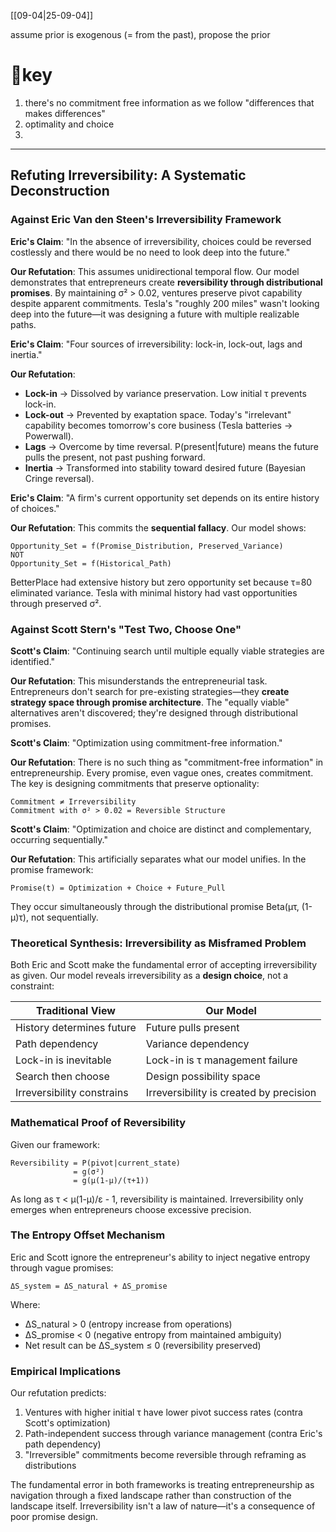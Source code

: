 [[09-04|25-09-04]]


assume prior is exogenous (= from the past), propose the prior
# 🔑key 
1. there's no commitment free information as we follow "differences that makes differences"
2. optimality and choice 
3. 


----

## Refuting Irreversibility: A Systematic Deconstruction

### Against Eric Van den Steen's Irreversibility Framework

**Eric's Claim**: "In the absence of irreversibility, choices could be reversed costlessly and there would be no need to look deep into the future."

**Our Refutation**: This assumes unidirectional temporal flow. Our model demonstrates that entrepreneurs create **reversibility through distributional promises**. By maintaining σ² > 0.02, ventures preserve pivot capability despite apparent commitments. Tesla's "roughly 200 miles" wasn't looking deep into the future—it was designing a future with multiple realizable paths.

**Eric's Claim**: "Four sources of irreversibility: lock-in, lock-out, lags and inertia."

**Our Refutation**:

- **Lock-in** → Dissolved by variance preservation. Low initial τ prevents lock-in.
- **Lock-out** → Prevented by exaptation space. Today's "irrelevant" capability becomes tomorrow's core business (Tesla batteries → Powerwall).
- **Lags** → Overcome by time reversal. P(present|future) means the future pulls the present, not past pushing forward.
- **Inertia** → Transformed into stability toward desired future (Bayesian Cringe reversal).

**Eric's Claim**: "A firm's current opportunity set depends on its entire history of choices."

**Our Refutation**: This commits the **sequential fallacy**. Our model shows:

```
Opportunity_Set = f(Promise_Distribution, Preserved_Variance)
NOT
Opportunity_Set = f(Historical_Path)
```

BetterPlace had extensive history but zero opportunity set because τ=80 eliminated variance. Tesla with minimal history had vast opportunities through preserved σ².

### Against Scott Stern's "Test Two, Choose One"

**Scott's Claim**: "Continuing search until multiple equally viable strategies are identified."

**Our Refutation**: This misunderstands the entrepreneurial task. Entrepreneurs don't search for pre-existing strategies—they **create strategy space through promise architecture**. The "equally viable" alternatives aren't discovered; they're designed through distributional promises.

**Scott's Claim**: "Optimization using commitment-free information."

**Our Refutation**: There is no such thing as "commitment-free information" in entrepreneurship. Every promise, even vague ones, creates commitment. The key is designing commitments that preserve optionality:

```
Commitment ≠ Irreversibility
Commitment with σ² > 0.02 = Reversible Structure
```

**Scott's Claim**: "Optimization and choice are distinct and complementary, occurring sequentially."

**Our Refutation**: This artificially separates what our model unifies. In the promise framework:

```
Promise(t) = Optimization + Choice + Future_Pull
```

They occur simultaneously through the distributional promise Beta(μτ, (1-μ)τ), not sequentially.

### Theoretical Synthesis: Irreversibility as Misframed Problem

Both Eric and Scott make the fundamental error of accepting irreversibility as given. Our model reveals irreversibility as a **design choice**, not a constraint:

|Traditional View|Our Model|
|---|---|
|History determines future|Future pulls present|
|Path dependency|Variance dependency|
|Lock-in is inevitable|Lock-in is τ management failure|
|Search then choose|Design possibility space|
|Irreversibility constrains|Irreversibility is created by precision|

### Mathematical Proof of Reversibility

Given our framework:

```
Reversibility = P(pivot|current_state)
              = g(σ²)
              = g(μ(1-μ)/(τ+1))
```

As long as τ < μ(1-μ)/ε - 1, reversibility is maintained. Irreversibility only emerges when entrepreneurs choose excessive precision.

### The Entropy Offset Mechanism

Eric and Scott ignore the entrepreneur's ability to inject negative entropy through vague promises:

```
ΔS_system = ΔS_natural + ΔS_promise
```

Where:

- ΔS_natural > 0 (entropy increase from operations)
- ΔS_promise < 0 (negative entropy from maintained ambiguity)
- Net result can be ΔS_system ≤ 0 (reversibility preserved)

### Empirical Implications

Our refutation predicts:

1. Ventures with higher initial τ have lower pivot success rates (contra Scott's optimization)
2. Path-independent success through variance management (contra Eric's path dependency)
3. "Irreversible" commitments become reversible through reframing as distributions

The fundamental error in both frameworks is treating entrepreneurship as navigation through a fixed landscape rather than construction of the landscape itself. Irreversibility isn't a law of nature—it's a consequence of poor promise design.